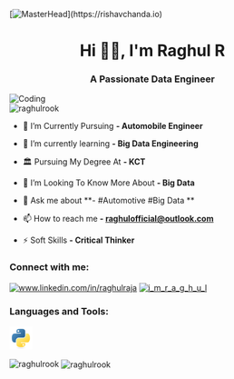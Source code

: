 [![MasterHead]([https://1.bp.blogspot.com/-7A4WynwLsM...](https://imgs.search.brave.com/sLbYxpN-HdH8hvVEnYt9SLxs9nn2IMYuLSvoH5UDsQs/rs:fit:1200:600:1/g:ce/aHR0cHM6Ly93d3cu/ZXNkcy5jby5pbi9i/bG9nL3dwLWNvbnRl/bnQvdXBsb2Fkcy8y/MDE4LzEyLzFfUlRH/SG84eDI3OHJ6aGoy/Y1pTand0QS5naWY.gif))](https://rishavchanda.io)

<h1 align="center">Hi 👋🏼, I'm Raghul R</h1>
<h3 align="center">A Passionate Data Engineer</h3>

<img align="right" alt="Coding" width="1000" src="[https://i.gifer.com/75ez.gif](https://banner2.cleanpng.com/20190622/rvw/kisspng-big-data-analytics-data-analysis-data-science-5d0ef00e9f1350.9609924315612600466516.jpg)](https://banner2.cleanpng.com/20190622/rvw/kisspng-big-data-analytics-data-analysis-data-science-5d0ef00e9f1350.9609924315612600466516.jpg)">


<p align="left"> <img src="https://komarev.com/ghpvc/?username=raghulrook&label=Profile%20views&color=0e75b6&style=flat" alt="raghulrook" /> </p>

- 🔭 I’m Currently Pursuing **- Automobile Engineer**

- 🌱 I’m currently learning **- Big Data Engineering**

- 🏛️ Pursuing My Degree At **- KCT**

- 🤝 I’m Looking To Know More About **- Big Data**

- 💬 Ask me about **- #Automotive #Big Data **

- 📫 How to reach me **- raghulofficial@outlook.com**

- ⚡ Soft Skills **- Critical Thinker**

<h3 align="left">Connect with me:</h3>
<p align="left">
<a href="https://linkedin.com/in/www.linkedin.com/in/raghulraja" target="blank"><img align="center" src="https://raw.githubusercontent.com/rahuldkjain/github-profile-readme-generator/master/src/images/icons/Social/linked-in-alt.svg" alt="www.linkedin.com/in/raghulraja" height="30" width="40" /></a>
<a href="https://instagram.com/i_m_r_a_g_h_u_l" target="blank"><img align="center" src="https://raw.githubusercontent.com/rahuldkjain/github-profile-readme-generator/master/src/images/icons/Social/instagram.svg" alt="i_m_r_a_g_h_u_l" height="30" width="40" /></a>
</p>

<h3 align="left">Languages and Tools:</h3>
<p align="left"> <a href="https://www.python.org" target="_blank" rel="noreferrer"> <img src="https://raw.githubusercontent.com/devicons/devicon/master/icons/python/python-original.svg" alt="python" width="40" height="40"/> </a> </p>

<p><img align="left" src="https://github-readme-stats.vercel.app/api/top-langs?username=raghulrook&show_icons=true&locale=en&layout=compact" alt="raghulrook" /></p>

<p>&nbsp;<img align="center" src="https://github-readme-stats.vercel.app/api?username=raghulrook&show_icons=true&locale=en" alt="raghulrook" /></p>
